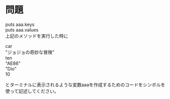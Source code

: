 # 問題  
  
puts aaa.keys  
puts aaa.values  
上記のメソッドを実行した時に  
  
  car  
  "ジョジョの奇妙な冒険"  
  ten  
  "AE86"  
  "Dio"  
  10  
  
とターミナルに表示されるような変数aaaを作成するためのコードをシンボルを使って記述してください。  
  
